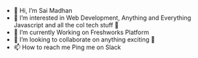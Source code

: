 - 👋 Hi, I’m Sai Madhan
- 👀 I’m interested in Web Development, Anything and Everything Javascript and all the col tech stuff 🤩
- 🌱 I’m currently Working on Freshworks Platform
- 💞️ I’m looking to collaborate on anything exciting 💫
- 📫 How to reach me Ping me on Slack

<!---
agiratech-saimadhan/agiratech-saimadhan is a ✨ special ✨ repository because its `README.md` (this file) appears on your GitHub profile.
You can click the Preview link to take a look at your changes.
--->
